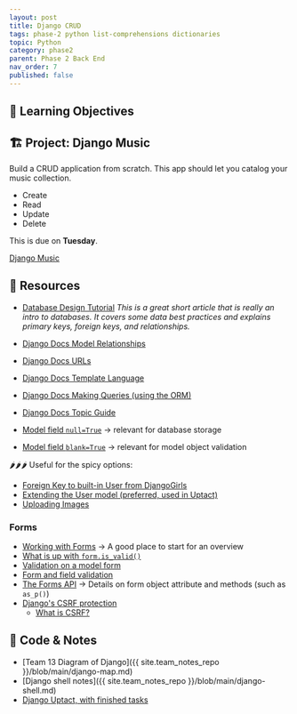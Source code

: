 ```yaml
---
layout: post
title: Django CRUD
tags: phase-2 python list-comprehensions dictionaries
topic: Python
category: phase2
parent: Phase 2 Back End
nav_order: 7
published: false
---
```



## 🎯 Learning Objectives


## 🏗️ Project: Django Music

Build a CRUD application from scratch. This app should let you catalog your music collection.

- Create
- Read
- Update
- Delete

This is due on **Tuesday**.

[Django Music](https://classroom.github.com/a/W3eUzsYy)

## 🔖 Resources

- [Database Design Tutorial](https://learndjango.com/tutorials/database-design-tutorial-beginners) _This is a great short article that is really an intro to databases. It covers some data best practices and explains primary keys, foreign keys, and relationships._
- [Django Docs Model Relationships](https://docs.djangoproject.com/en/4.0/topics/db/models/#relationships)
- [Django Docs URLs](https://docs.djangoproject.com/en/4.0/topics/http/urls/)
- [Django Docs Template Language](https://docs.djangoproject.com/en/4.0/ref/templates/)
- [Django Docs Making Queries (using the ORM)](https://docs.djangoproject.com/en/4.0/topics/db/queries/)
- [Django Docs Topic Guide](https://docs.djangoproject.com/en/4.0/topics/)

- [Model field `null=True`](https://docs.djangoproject.com/en/4.0/ref/models/fields/#null) -> relevant for database storage
- [Model field `blank=True`](https://docs.djangoproject.com/en/4.0/ref/models/fields/#blank) -> relevant for model object validation

🌶🌶🌶 Useful for the spicy options:
- [Foreign Key to built-in User from DjangoGirls](https://tutorial.djangogirls.org/en/django_models/#creating-a-blog-post-model)
- [Extending the User model (preferred, used in Uptact)](https://simpleisbetterthancomplex.com/tutorial/2016/07/22/how-to-extend-django-user-model.html)
- [Uploading Images](https://djangocentral.com/uploading-images-with-django/)

### Forms

- [Working with Forms](https://docs.djangoproject.com/en/4.0/topics/forms/) -> A good place to start for an overview
- [What is up with `form.is_valid()`](https://docs.djangoproject.com/en/4.0/ref/forms/api/#django.forms.Form.is_valid)
- [Validation on a model form](https://docs.djangoproject.com/en/4.0/topics/forms/modelforms/#validation-on-a-modelform)
- [Form and field validation](https://docs.djangoproject.com/en/4.0/ref/forms/validation/)
- [The Forms API](https://docs.djangoproject.com/en/4.0/ref/forms/api/) -> Details on form object attribute and methods (such as `as_p()`)
- [Django's CSRF protection](https://docs.djangoproject.com/en/4.0/ref/csrf/)
  - [What is CSRF?](https://cheatsheetseries.owasp.org/cheatsheets/Cross-Site_Request_Forgery_Prevention_Cheat_Sheet.html)

## 🦉 Code & Notes

- [Team 13 Diagram of Django]({{ site.team_notes_repo }}/blob/main/django-map.md)
- [Django shell notes]({{ site.team_notes_repo }}/blob/main/django-shell.md)
- [Django Uptact, with finished tasks](https://github.com/Momentum-Team-13/django-uptact-complete-features)
